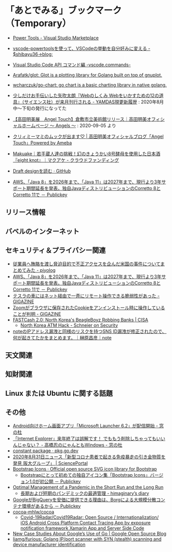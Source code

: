 # 「あとでみる」ブックマーク（Temporary）

- [Power Tools - Visual Studio Marketplace](https://marketplace.visualstudio.com/items?itemName=ego-digital.vscode-powertools)
- [vscode-powertoolsを使って、VSCodeの挙動を自分好みに変える - $shibayu36->blog;](https://blog.shibayu36.org/entry/2019/12/02/193000)
- [Visual Studio Code API コマンド編 -vscode.commands-](https://clickan.click/vscode-command/)

- [Arafatk/glot: Glot is a plotting library for Golang built on top of gnuplot.](https://github.com/arafatk/glot)
- [wcharczuk/go-chart: go chart is a basic charting library in native golang.](https://github.com/wcharczuk/go-chart)

- [少しだけお手伝いした矢吹太朗『Webのしくみ Webをいかすための12の道具』（サイエンス社）が来月刊行される - YAMDAS現更新履歴](https://yamdas.hatenablog.com/entry/20200618/web-no-shikumi) : 2020年8月中～下旬の発行になってた

- [【高田明美展　Angel Touch】倉敷市立美術館リリース｜高田明美オフィシャルホームページ ～ Angels ～](http://www.takada-akemi.net/news/nw161) : 2020-09-05 より
- [クリィミーマミのムックが出ます♡ | 高田明美オフィシャルブログ「Angel Touch」Powered by Ameba](https://ameblo.jp/angel-touch/entry-12620452563.html)

- [Makuake｜若手蔵人達の挑戦！幻のきょうかい8号酵母を使用した日本酒『eight knot』｜マクアケ - クラウドファンディング](https://www.makuake.com/project/eight-knot/)

- [Draft designを読む · GitHub](https://gist.github.com/tenntenn/fe8995c347a5e1000832d3c6942f1fbe)

- [AWS、「Java 8」を2026年まで、「Java 11」は2027年まで、現行より3年サポート期間延長を発表。独自JavaディストリビューションのCorretto 8とCorretto 11で － Publickey](https://www.publickey1.jp/blog/20/awsjava_82026java_1120273javacorretto_8corretto_11.html)

## リリース情報


## バベルのインターネット


## セキュリティ＆プライバシー関連

- [従業員へ賄賂を渡し脅迫目的で不正アクセスを企んだ米国の事件についてまとめてみた - piyolog](https://piyolog.hatenadiary.jp/entry/2020/08/31/120000)
- [AWS、「Java 8」を2026年まで、「Java 11」は2027年まで、現行より3年サポート期間延長を発表。独自JavaディストリビューションのCorretto 8とCorretto 11で － Publickey](https://www.publickey1.jp/blog/20/awsjava_82026java_1120273javacorretto_8corretto_11.html)
- [テスラの車にはネット経由で一斉にリモート操作できる脆弱性があった - GIGAZINE](https://gigazine.net/news/20200831-tesla-fleet-system-vulnerability/)
- [Zoomがブラウザに保存されたCookieをアンインストール時に操作していることが判明 - GIGAZINE](https://gigazine.net/news/20200828-zoom-read-write-cookie/)
- [FASTCash 2.0: North Korea's BeagleBoyz Robbing Banks | CISA](https://us-cert.cisa.gov/ncas/alerts/aa20-239a)
    - [North Korea ATM Hack - Schneier on Security](https://www.schneier.com/blog/archives/2020/09/north_korea_atm.html)
- [noteのIPアドレス漏洩と同様のリスクを持つSNS ID漏洩が修正されたので、何が起きてたかをまとめます。｜榊原昌彦｜note](https://note.com/rdlabo/n/nce3a33d35d42)

## 天文関連


## 知財関連


## Linux または Ubuntu に関する話題


## その他

- [Android向けホーム画面アプリ「Microsoft Launcher 6.2」が配信開始 - 窓の杜](https://forest.watch.impress.co.jp/docs/news/1273721.html)
- [「Internet Explorer」来年終了は誤解です！ でももう削除しちゃってもいいんじゃない？ - 高橋忍のにゃんともWindows - 窓の杜](https://forest.watch.impress.co.jp/docs/serial/nyanwin/1273722.html)
- [constant package · pkg.go.dev](https://pkg.go.dev/go/constant)
- [2020年8月31日ニュース「新型コロナ患者で起きる免疫暴走の引き金物質を発見 阪大グループ」 | SciencePortal](https://scienceportal.jst.go.jp/news/newsflash_review/newsflash/2020/08/20200831_01.html)
- [Bootstrap Icons · Official open source SVG icon library for Bootstrap](https://icons.getbootstrap.com/)
    - [Bootstrapにとって初めての独自アイコン集「Bootstrap Icons」バージョン1.0が初公開 － Publickey](https://www.publickey1.jp/blog/20/bootstrapbootstrap_icons10.html)
- [Optimal Management of a Pandemic in the Short Run and the Long Run](https://www.nber.org/papers/w27742)
    - [長期および短期のパンデミックの最適管理 - himaginary’s diary](https://himaginary.hatenablog.com/entry/20200831/Optimal_Management_of_Pandemic)
- [GoogleがBigQueryを安価に提供できる理由は、Borgによる大規模分散コンテナ環境があるから － Publickey](https://www.publickey1.jp/blog/20/googlebigqueryborg.html)
- [cocoa-mhlw/cocoa](https://github.com/cocoa-mhlw/cocoa)
    - [Covid-19Radar/Covid19Radar: Open Source / Internationalization/ iOS Android Cross Platform Contact Tracing App by exposure notification framework Xamarin App and Server Side Code](https://github.com/Covid-19Radar/Covid19Radar)
- [New Case Studies About Google’s Use of Go | Google Open Source Blog](https://opensource.googleblog.com/2020/08/new-case-studies-about-googles-use-of-go.html)
- [liamg/furious: Golang IP/port scanner with SYN (stealth) scanning and device manufacturer identification](https://github.com/liamg/furious)

<!-- eof -->
